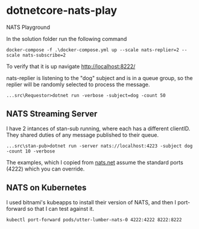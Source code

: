 # dotnetcore-nats-play
NATS Playground

In the solution folder run the following command
```
docker-compose -f .\docker-compose.yml up --scale nats-replier=2 --scale nats-subscribe=2  
```
To verify that it is up navigate [http://localhost:8222/](http://localhost:8222/)  

nats-replier is listening to the "dog" subject and is in a queue group, so the replier will be randomly selected to process the message.

```
...src\Requestor>dotnet run -verbose -subject=dog -count 50
```

## NATS Streaming Server
I have 2 intances of stan-sub running, where each has a different clientID.  They shared duties of any message published to their queue.

```
...src\stan-pub>dotnet run -server nats://localhost:4223 -subject dog -count 10 -verbose
```




The examples, which I copied from [nats.net](https://github.com/nats-io/nats.net) assume the standard ports (4222) which you can override.  

## NATS on Kubernetes
I used bitnami's kubeapps to install their version of NATS, and then I port-forward so that I can test against it.
```
kubectl port-forward pods/utter-lumber-nats-0 4222:4222 8222:8222
```

